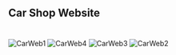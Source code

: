 <!--
**savustana/savustana** is a ✨ _special_ ✨ repository because its `README.md` (this file) appears on your GitHub profile.

Here are some ideas to get you started:

- 🔭 I’m currently working on ...
- 🌱 I’m currently learning ...
- 👯 I’m looking to collaborate on ...
- 🤔 I’m looking for help with ...
- 💬 Ask me about ...
- 📫 How to reach me: ...
- 😄 Pronouns: ...
- ⚡ Fun fact: ...
-->
## Car Shop Website

#


![CarWeb1](https://github.com/user-attachments/assets/f4bd3ef9-9707-430c-8981-28d0e6743c98)
![CarWeb4](https://github.com/user-attachments/assets/de910951-3189-47a0-a690-3d57d348ff3c)
![CarWeb3](https://github.com/user-attachments/assets/d01ec59e-30ae-4be5-9e8b-5c04d37ba303)
![CarWeb2](https://github.com/user-attachments/assets/37da264b-21ed-47a8-9f21-2fd5d03e5678)

